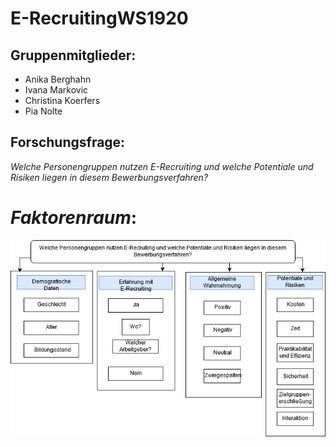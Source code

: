# E-RecruitingWS1920

## Gruppenmitglieder: 
* Anika Berghahn 
* Ivana Markovic 
* Christina Koerfers 
* Pia Nolte  

## Forschungsfrage: 
_Welche Personengruppen nutzen E-Recruiting und welche Potentiale und Risiken liegen in diesem Bewerbungsverfahren?_ 
# _Faktorenraum_:

![Faktorenraum](FaktorenraumE-Recruiting.png) 

